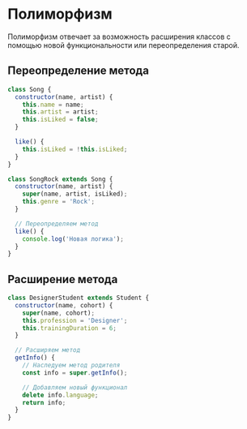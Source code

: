 # Полиморфизм

Полиморфизм отвечает за возможность расширения классов с помощью новой функциональности или переопределения старой.

## Переопределение метода

```js
class Song {
  constructor(name, artist) {
    this.name = name;
    this.artist = artist;
    this.isLiked = false;
  }

  like() {
    this.isLiked = !this.isLiked;
  }
}

class SongRock extends Song {
  constructor(name, artist) {
    super(name, artist, isLiked);
    this.genre = 'Rock';
  }

  // Переопределяем метод
  like() {
    console.log('Новая логика');
  }
}
```

## Расширение метода

```js
class DesignerStudent extends Student {
  constructor(name, cohort) {
    super(name, cohort);
    this.profession = 'Designer';
    this.trainingDuration = 6;
  }

  // Расширяем метод
  getInfo() {
    // Наследуем метод родителя
    const info = super.getInfo();

    // Добавляем новый функционал
    delete info.language;
    return info;
  }
}
```
